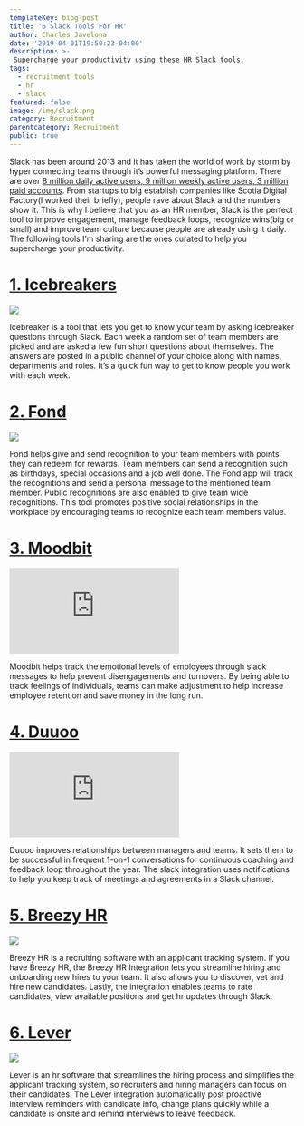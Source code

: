 ```yaml
---
templateKey: blog-post
title: '6 Slack Tools For HR'
author: Charles Javelona
date: '2019-04-01T19:50:23-04:00'
description: >-
 Supercharge your productivity using these HR Slack tools.
tags:
  - recruitment tools
  - hr
  - slack
featured: false
image: /img/slack.png
category: Recruitment
parentcategory: Recruitment
public: true
---
```

Slack has been around 2013 and it has taken the world of work by storm by hyper connecting teams through it’s powerful messaging platform. There are over [8 million daily active users, 9 million weekly active users, 3 million paid accounts](https://expandedramblings.com/index.php/slack-statistics/). From startups to big establish companies like Scotia Digital Factory(I worked their briefly), people rave about Slack and the numbers show it. This is why I believe that you as an HR member, Slack is the perfect tool to improve engagement, manage feedback loops, recognize wins(big or small) and improve team culture because people are already using it daily. The following tools I’m sharing are the ones curated to help you supercharge your productivity.



# [1. Icebreakers](https://www.careerlark.com/icebreakers)

![](https://www.careerlark.com/hs-fs/hubfs/ib_cta.png)

Icebreaker is a tool that lets you get to know your team by asking icebreaker questions through Slack. Each week a random set of team members are picked and are asked a few fun short questions about themselves. The answers are posted in a public channel of your choice along with names, departments and roles. It’s a quick fun way to get to know people you work with each week. 



# [2. Fond](https://fond.co/public#/slack)

![](https://d1ikbwk92wlcol.cloudfront.net/assets/integrations/slack/4.png?26ef31f0a9fc27ff0361b9ac29deceb1)


Fond helps give and send recognition to your team members with points they can redeem for rewards. Team members can send a recognition such as birthdays, special occasions and a job well done. The Fond app will track the recognitions and send a personal message to the mentioned team member. Public recognitions are also enabled to give team wide recognitions. This tool promotes positive social relationships in the workplace by encouraging teams to recognize each team members value.



# [3. Moodbit](https://mymoodbit.com/)


<iframe src="https://www.youtube.com/embed/y3YVfjmE-hY" frameborder="0" allow="accelerometer; autoplay; encrypted-media; gyroscope; picture-in-picture" allowfullscreen></iframe>


Moodbit helps track the emotional levels of employees through slack messages to help prevent disengagements and turnovers. By being able to track feelings of individuals, teams can make adjustment to help increase employee retention and save money in the long run.



# [4. Duuoo](https://edge-community.slack.com/apps/A0Z4DE7E1-duuoo)

<iframe src="https://www.youtube.com/embed/I4Vm6SSgSAU" frameborder="0" allow="accelerometer; autoplay; encrypted-media; gyroscope; picture-in-picture" allowfullscreen></iframe>

Duuoo improves relationships between managers and teams. It sets them to be successful in frequent 1-on-1 conversations for continuous coaching and feedback loop throughout the year. The slack integration uses notifications to help you keep track of meetings and agreements in a Slack channel.



# [5. Breezy HR](https://edge-community.slack.com/apps/A02RDBE2W-breezy)

![](https://files.readme.io/ecf9c17-Screen_Recording_2017-05-21_at_09.02_PM.gif)

Breezy HR is a recruiting software with an applicant tracking system. If you have Breezy HR, the Breezy HR Integration lets you streamline hiring and onboarding new hires to your team. It also allows you to discover, vet and hire new candidates. Lastly, the integration enables teams to rate candidates, view available positions and get hr updates through Slack. 



# [6. Lever](https://help.lever.co/hc/en-us/articles/206344605-How-do-I-enable-an-integration-with-Slack-)

![](https://help.lever.co/hc/en-us/article_attachments/203267645/Slack_in_app-1.png)

Lever is an hr software that streamlines the hiring process and simplifies the applicant tracking system, so recruiters and hiring managers can focus on their candidates. The Lever integration automatically post proactive interview reminders with candidate info, change plans quickly while a candidate is onsite and remind interviews to leave feedback. 
